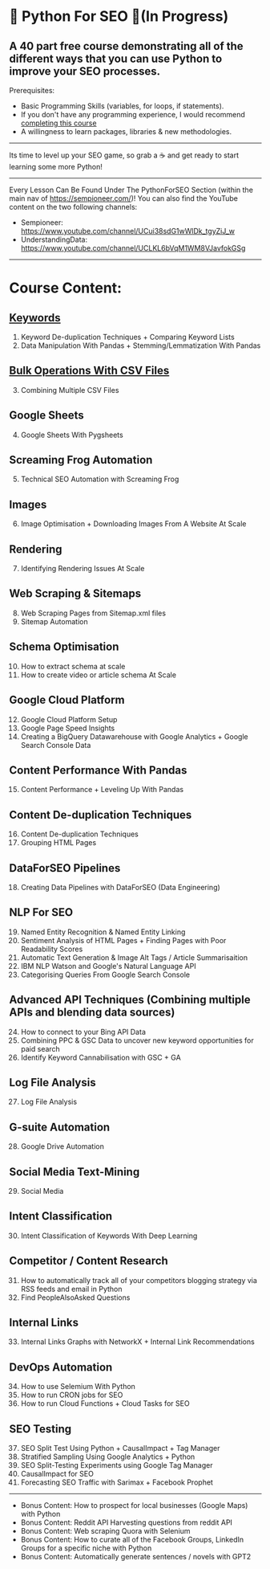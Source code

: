 # 🐍 Python For SEO 🐍(In Progress)

A 40 part free course demonstrating all of the different ways that you can use Python to improve your SEO processes.
----

Prerequisites:
- Basic Programming Skills (variables, for loops, if statements).
- If you don't have any programming experience, I would recommend [completing this course](https://www.youtube.com/watch?v=rfscVS0vtbw)
- A willingness to learn packages, libraries & new methodologies.

----

Its time to level up your SEO game, so grab a ☕ and get ready to start learning some more Python!

----

Every Lesson Can Be Found Under The PythonForSEO Section (within the main nav of https://sempioneer.com/)!
You can also find the YouTube content on the two following channels:

- Sempioneer: https://www.youtube.com/channel/UCui38sdG1wWlDk_tgyZiJ_w
- UnderstandingData: https://www.youtube.com/channel/UCLKL6bVqM1WM8VJavfokGSg

----

# Course Content:

## [Keywords](https://github.com/jamesaphoenix/Python_For_SEO/tree/master/1_Keywords)

1. Keyword De-duplication Techniques + Comparing Keyword Lists
2. Data Manipulation With Pandas + Stemming/Lemmatization With Pandas

## [Bulk Operations With CSV Files](https://github.com/jamesaphoenix/Python_For_SEO/tree/master/2_bulk_csv_operations)

3. Combining Multiple CSV Files

## Google Sheets

4. Google Sheets With Pygsheets

## Screaming Frog Automation

5. Technical SEO Automation with Screaming Frog

## Images

6. Image Optimisation + Downloading Images From A Website At Scale

## Rendering

7. Identifying Rendering Issues At Scale

## Web Scraping & Sitemaps

8. Web Scraping Pages from Sitemap.xml files
9. Sitemap Automation

## Schema Optimisation

10. How to extract schema at scale
11. How to create video or article schema At Scale

## Google Cloud Platform

12. Google Cloud Platform Setup
13. Google Page Speed Insights
14. Creating a BigQuery Datawarehouse with Google Analytics + Google Search Console Data

## Content Performance With Pandas

15. Content Performance + Leveling Up With Pandas

## Content De-duplication Techniques

16. Content De-duplication Techniques
17. Grouping HTML Pages

## DataForSEO Pipelines

18. Creating Data Pipelines with DataForSEO (Data Engineering)

## NLP For SEO

19. Named Entity Recognition & Named Entity Linking
20. Sentiment Analysis of HTML Pages + Finding Pages with Poor Readability Scores
21. Automatic Text Generation & Image Alt Tags / Article Summarisaition
22. IBM NLP Watson and Google's Natural Language API
23. Categorising Queries From Google Search Console

## Advanced API Techniques (Combining multiple APIs and blending data sources)

24. How to connect to your Bing API Data
25. Combining PPC & GSC Data to uncover new keyword opportunities for paid search
26. Identify Keyword Cannabilisation with GSC + GA

## Log File Analysis

27. Log File Analysis

## G-suite Automation

28. Google Drive Automation 

## Social Media Text-Mining

29. Social Media

## Intent Classification

30. Intent Classification of Keywords With Deep Learning

## Competitor / Content Research

31. How to automatically track all of your competitors blogging strategy via RSS feeds and email in Python
32. Find PeopleAlsoAsked Questions

## Internal Links

33. Internal Links Graphs with NetworkX + Internal Link Recommendations

## DevOps Automation

34. How to use Selemium With Python
35. How to run CRON jobs for SEO
36. How to run Cloud Functions + Cloud Tasks for SEO


## SEO Testing

37. SEO Split Test Using Python + CausalImpact + Tag Manager
38. Stratified Sampling Using Google Analytics + Python
39. SEO Split-Testing Experiments using Google Tag Manager
40. CausalImpact for SEO
41. Forecasting SEO Traffic with Sarimax + Facebook Prophet

----

- Bonus Content: How to prospect for local businesses (Google Maps) with Python
- Bonus Content: Reddit API Harvesting questions from reddit API
- Bonus Content: Web scraping Quora with Selenium
- Bonus Content: How to curate all of the Facebook Groups, LinkedIn Groups for a specific niche with Python
- Bonus Content: Automatically generate sentences / novels with GPT2
